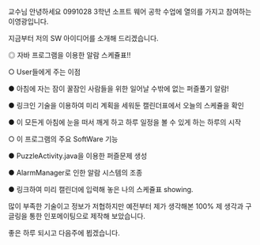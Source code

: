 ﻿교수님 안녕하세요 0991028 3학년 소프트 웨어 공학 수업에 열의를 가지고 참여하는 이영광입니다. 

지금부터 저의 SW 아이디어를 소개해 드리겠습니다.

 

◎ 자바 프로그램을 이용한 알람 스케쥴표!!

 ○ User들에게 주는 이점

  


● 아침에 자는 잠이 꿀잠인 사람들을 위한 일어날 수밖에 없는 퍼즐풀기 알람!

 ● 링크인 기술을 이용하여 미리 계획을 세워둔 캘린더표에서 오늘의 스케쥴을 확인

 ● 이 모든게 아침에 눈을 떠서 깨게 하고 하루 일정을 볼 수 있게 하는 하루의 시작 

  


○ 이 프로그램의 주요 SoftWare 기능

  


● PuzzleActivity.java을 이용한 퍼즐문제 생성

● AlarmManager로 인한 알람 시스템의 조종

● 링크하여 미리 캘린더에 입력해 놓은 나의 스케쥴표 showing.

 

   


 많이 부족한 기술이고 정보가 저협하지만 예전부터 제가 생각해본 100% 제 생각과 구글링을 통한 인포메이팅으로 제작해 보았습니다.

좋은 하루 되시고 다음주에 뵙겠습니다. 
